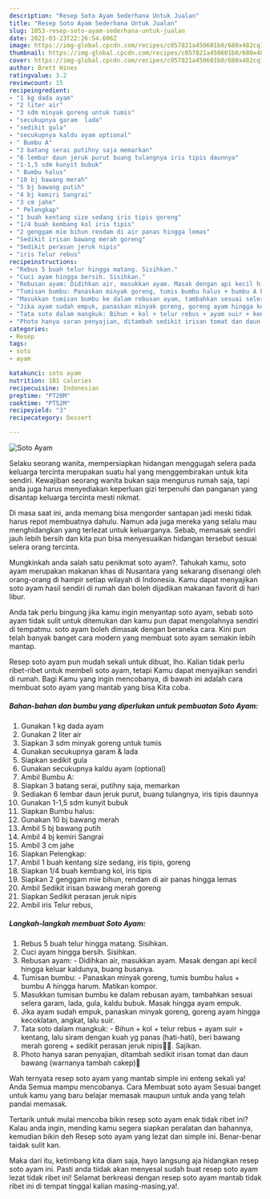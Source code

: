 ```yaml
---
description: "Resep Soto Ayam Sederhana Untuk Jualan"
title: "Resep Soto Ayam Sederhana Untuk Jualan"
slug: 1053-resep-soto-ayam-sederhana-untuk-jualan
date: 2021-03-23T22:26:54.606Z
image: https://img-global.cpcdn.com/recipes/c057821a450601b0/680x482cq70/soto-ayam-foto-resep-utama.jpg
thumbnail: https://img-global.cpcdn.com/recipes/c057821a450601b0/680x482cq70/soto-ayam-foto-resep-utama.jpg
cover: https://img-global.cpcdn.com/recipes/c057821a450601b0/680x482cq70/soto-ayam-foto-resep-utama.jpg
author: Brett Hines
ratingvalue: 3.2
reviewcount: 15
recipeingredient:
- "1 kg dada ayam"
- "2 liter air"
- "3 sdm minyak goreng untuk tumis"
- "secukupnya garam  lada"
- "sedikit gula"
- "secukupnya kaldu ayam optional"
- " Bumbu A"
- "3 batang serai putihny saja memarkan"
- "6 lembar daun jeruk purut buang tulangnya iris tipis daunnya"
- "1-1,5 sdm kunyit bubuk"
- " Bumbu halus"
- "10 bj bawang merah"
- "5 bj bawang putih"
- "4 bj kemiri Sangrai"
- "3 cm jahe"
- " Pelengkap"
- "1 buah kentang size sedang iris tipis goreng"
- "1/4 buah kembang kol iris tipis"
- "2 genggam mie bihun rendam di air panas hingga lemas"
- "Sedikit irisan bawang merah goreng"
- "Sedikit perasan jeruk nipis"
- "iris Telur rebus"
recipeinstructions:
- "Rebus 5 buah telur hingga matang. Sisihkan."
- "Cuci ayam hingga bersih. Sisihkan."
- "Rebusan ayam: Didihkan air, masukkan ayam. Masak dengan api kecil hingga keluar kaldunya, buang busanya."
- "Tumisan bumbu: Panaskan minyak goreng, tumis bumbu halus + bumbu A hingga harum. Matikan kompor."
- "Masukkan tumisan bumbu ke dalam rebusan ayam, tambahkan sesuai selera garam, lada, gula, kaldu bubuk. Masak hingga ayam empuk."
- "Jika ayam sudah empuk, panaskan minyak goreng, goreng ayam hingga kecoklatan, angkat, lalu suir."
- "Tata soto dalam mangkuk: Bihun + kol + telur rebus + ayam suir + kentang, lalu siram dengan kuah yg panas (hati-hati), beri bawang merah goreng + sedikit perasan jeruk nipis🤤🤤. Sajikan."
- "Photo hanya saran penyajian, ditambah sedikit irisan tomat dan daun bawang (warnanya tambah cakep)🤩"
categories:
- Resep
tags:
- soto
- ayam

katakunci: soto ayam 
nutrition: 181 calories
recipecuisine: Indonesian
preptime: "PT20M"
cooktime: "PT52M"
recipeyield: "3"
recipecategory: Dessert

---
```



![Soto Ayam](https://img-global.cpcdn.com/recipes/c057821a450601b0/680x482cq70/soto-ayam-foto-resep-utama.jpg)

Selaku seorang wanita, mempersiapkan hidangan menggugah selera pada keluarga tercinta merupakan suatu hal yang menggembirakan untuk kita sendiri. Kewajiban seorang  wanita bukan saja mengurus rumah saja, tapi anda juga harus menyediakan keperluan gizi terpenuhi dan panganan yang disantap keluarga tercinta mesti nikmat.

Di masa  saat ini, anda memang bisa mengorder santapan jadi meski tidak harus repot membuatnya dahulu. Namun ada juga mereka yang selalu mau menghidangkan yang terlezat untuk keluarganya. Sebab, memasak sendiri jauh lebih bersih dan kita pun bisa menyesuaikan hidangan tersebut sesuai selera orang tercinta. 



Mungkinkah anda salah satu penikmat soto ayam?. Tahukah kamu, soto ayam merupakan makanan khas di Nusantara yang sekarang disenangi oleh orang-orang di hampir setiap wilayah di Indonesia. Kamu dapat menyajikan soto ayam hasil sendiri di rumah dan boleh dijadikan makanan favorit di hari libur.

Anda tak perlu bingung jika kamu ingin menyantap soto ayam, sebab soto ayam tidak sulit untuk ditemukan dan kamu pun dapat mengolahnya sendiri di tempatmu. soto ayam boleh dimasak dengan beraneka cara. Kini pun telah banyak banget cara modern yang membuat soto ayam semakin lebih mantap.

Resep soto ayam pun mudah sekali untuk dibuat, lho. Kalian tidak perlu ribet-ribet untuk membeli soto ayam, tetapi Kamu dapat menyajikan sendiri di rumah. Bagi Kamu yang ingin mencobanya, di bawah ini adalah cara membuat soto ayam yang mantab yang bisa Kita coba.

<!--inarticleads1-->

##### Bahan-bahan dan bumbu yang diperlukan untuk pembuatan Soto Ayam:

1. Gunakan 1 kg dada ayam
1. Gunakan 2 liter air
1. Siapkan 3 sdm minyak goreng untuk tumis
1. Gunakan secukupnya garam &amp; lada
1. Siapkan sedikit gula
1. Gunakan secukupnya kaldu ayam (optional)
1. Ambil  Bumbu A:
1. Siapkan 3 batang serai, putihny saja, memarkan
1. Sediakan 6 lembar daun jeruk purut, buang tulangnya, iris tipis daunnya
1. Gunakan 1-1,5 sdm kunyit bubuk
1. Siapkan  Bumbu halus:
1. Gunakan 10 bj bawang merah
1. Ambil 5 bj bawang putih
1. Ambil 4 bj kemiri Sangrai
1. Ambil 3 cm jahe
1. Siapkan  Pelengkap:
1. Ambil 1 buah kentang size sedang, iris tipis, goreng
1. Siapkan 1/4 buah kembang kol, iris tipis
1. Siapkan 2 genggam mie bihun, rendam di air panas hingga lemas
1. Ambil Sedikit irisan bawang merah goreng
1. Siapkan Sedikit perasan jeruk nipis
1. Ambil iris Telur rebus,




<!--inarticleads2-->

##### Langkah-langkah membuat Soto Ayam:

1. Rebus 5 buah telur hingga matang. Sisihkan.
1. Cuci ayam hingga bersih. Sisihkan.
1. Rebusan ayam: - Didihkan air, masukkan ayam. Masak dengan api kecil hingga keluar kaldunya, buang busanya.
1. Tumisan bumbu: - Panaskan minyak goreng, tumis bumbu halus + bumbu A hingga harum. Matikan kompor.
1. Masukkan tumisan bumbu ke dalam rebusan ayam, tambahkan sesuai selera garam, lada, gula, kaldu bubuk. Masak hingga ayam empuk.
1. Jika ayam sudah empuk, panaskan minyak goreng, goreng ayam hingga kecoklatan, angkat, lalu suir.
1. Tata soto dalam mangkuk: - Bihun + kol + telur rebus + ayam suir + kentang, lalu siram dengan kuah yg panas (hati-hati), beri bawang merah goreng + sedikit perasan jeruk nipis🤤🤤. Sajikan.
1. Photo hanya saran penyajian, ditambah sedikit irisan tomat dan daun bawang (warnanya tambah cakep)🤩




Wah ternyata resep soto ayam yang mantab simple ini enteng sekali ya! Anda Semua mampu mencobanya. Cara Membuat soto ayam Sesuai banget untuk kamu yang baru belajar memasak maupun untuk anda yang telah pandai memasak.

Tertarik untuk mulai mencoba bikin resep soto ayam enak tidak ribet ini? Kalau anda ingin, mending kamu segera siapkan peralatan dan bahannya, kemudian bikin deh Resep soto ayam yang lezat dan simple ini. Benar-benar taidak sulit kan. 

Maka dari itu, ketimbang kita diam saja, hayo langsung aja hidangkan resep soto ayam ini. Pasti anda tiidak akan menyesal sudah buat resep soto ayam lezat tidak ribet ini! Selamat berkreasi dengan resep soto ayam mantab tidak ribet ini di tempat tinggal kalian masing-masing,ya!.

